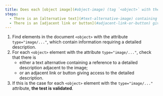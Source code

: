 ```yaml
---
title: Does each [object image](#object-image) (tag `<object>` with the attribute `type="image/..."`) [information-conveying](#image-conveying-information), which requires a [detailed description](#detailed-description-image), meet one of these conditions?
steps:
  - There is an [alternative text](#text-alternative-image) containing a reference to a [detailed description](#detailed-description-image) adjacent to the image.
  - There is an [adjacent link or button](#adjacent-link-or-button) giving access to the [detailed description](#detailed-description-image).
---
```


1. Find elements in the document `<object>` with the attribute `type="image/..."`, which contain information requiring a detailed description.
2. For each `<object>` element with the attribute `type="image/..."`, check that there is
   - either a text alternative containing a reference to a detailed description adjacent to the image;
   - or an adjacent link or button giving access to the detailed description.
3. If this is the case for each `<object>` element with the `type="image/..."` attribute, **the test is validated**.
